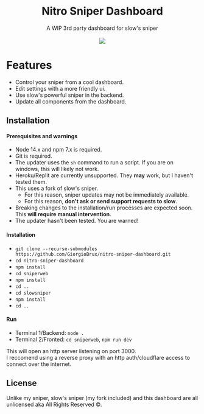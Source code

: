 <h1 align="center">Nitro Sniper Dashboard</h1>

<p align="center">
   A WIP 3rd party dashboard for slow's sniper<br> <br>
   <img src="https://cdn.upload.systems/uploads/8VkrAGGN.png" />
</p>

# Features

- Control your sniper from a cool dashboard.
- Edit settings with a more friendly ui.
- Use slow's powerful sniper in the backend.
- Update all components from the dashboard.

## Installation

#### Prerequisites and warnings
- Node 14.x and npm 7.x is required.
- Git is required.
- The updater uses the `sh` command to run a script. If you are on windows, this will likely not work.
- Heroku/Replit are currently unsupported. They **may** work, but I haven't tested them.
- This uses a fork of slow's sniper.
  - For this reason, sniper updates may not be immediately available.
  - For this reason, **don't ask or send support requests to slow**.
- Breaking changes to the installation/run processes are expected soon. This **will require manual intervention**.
- The updater hasn't been tested. You are warned!

#### Installation
- `git clone --recurse-submodules https://github.com/GiorgioBrux/nitro-sniper-dashboard.git`
- `cd nitro-sniper-dashboard`
- `npm install`
- `cd sniperweb`
- `npm install`
- `cd ..`
- `cd slowsniper`
- `npm install`
- `cd ..`

#### Run
- Terminal 1/Backend: `node .`
- Terminal 2/Fronted: `cd sniperweb`, `npm run dev`

This will open an http server listening on port 3000. <br>
I reccomend using a reverse proxy with an http auth/cloudflare access to connect over the internet.

## License
Unlike my sniper, slow's sniper (my fork included) and this dashboard are all unlicensed aka All Rights Reserved ©. <br>
